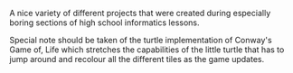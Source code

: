 A nice variety of different projects that were created during especially boring sections of high school informatics lessons. 

Special note should be taken of the turtle implementation of Conway's Game of, Life which stretches the capabilities of the little turtle that has to jump around and recolour all the different tiles as the game updates.

